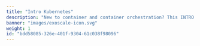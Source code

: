 ```yaml
---
title: "Intro Kubernetes"
description: "New to container and container orchestration? This INTRO Kubernetes - Learning Path covers the foundational topics for a non-technical audience and conveys the benefits of containers and container orchestration for modern IT scenarios. It will help you learn the basics of terminology associated, understand the essential components' functions, and understand why these new technologies are so important."
banner: "images/exoscale-icon.svg"
weight: 1
id: "bdd58085-326e-401f-9304-61c038f98096"
---
```

